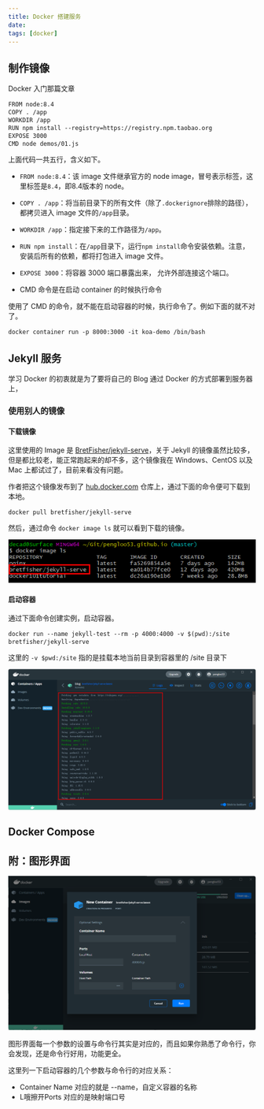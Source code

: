 ```yaml
---
title: Docker 搭建服务
date: 
tags: [docker]
---
```




## 制作镜像

Docker 入门那篇文章

```
FROM node:8.4
COPY . /app
WORKDIR /app
RUN npm install --registry=https://registry.npm.taobao.org
EXPOSE 3000
CMD node demos/01.js
```

上面代码一共五行，含义如下。

- `FROM node:8.4`：该 image 文件继承官方的 node image，冒号表示标签，这里标签是`8.4`，即8.4版本的 node。

- `COPY . /app`：将当前目录下的所有文件（除了`.dockerignore`排除的路径），都拷贝进入 image 文件的`/app`目录。

- `WORKDIR /app`：指定接下来的工作路径为`/app`。

- `RUN npm install`：在`/app`目录下，运行`npm install`命令安装依赖。注意，安装后所有的依赖，都将打包进入 image 文件。
- `EXPOSE 3000`：将容器 3000 端口暴露出来， 允许外部连接这个端口。

- CMD 命令是在启动 container 的时候执行命令



使用了 CMD 的命令，就不能在启动容器的时候，执行命令了。例如下面的就不对了。

```
docker container run -p 8000:3000 -it koa-demo /bin/bash
```



## Jekyll 服务

学习 Docker 的初衷就是为了要将自己的 Blog 通过 Docker 的方式部署到服务器上，



### 使用别人的镜像

#### 下载镜像

这里使用的 Image 是 [BretFisher/jekyll-serve](https://github.com/BretFisher/jekyll-serve)，关于 Jekyll 的镜像虽然比较多，但是都比较老，能正常跑起来的却不多，这个镜像我在 Windows、CentOS 以及 Mac 上都试过了，目前来看没有问题。

作者把这个镜像发布到了 [hub.docker.com](https://hub.docker.com/) 仓库上，通过下面的命令便可下载到本地。

```
docker pull bretfisher/jekyll-serve
```

然后，通过命令 `docker image ls` 就可以看到下载的镜像。

![](docker-1/image-20220428112044799.png)

#### 启动容器

通过下面命令创建实例，启动容器。

```
docker run --name jekyll-test --rm -p 4000:4000 -v $(pwd):/site bretfisher/jekyll-serve
```

这里的 `-v $pwd:/site`  指的是挂载本地当前目录到容器里的 /site 目录下

![](docker-1/image-20220428104609595.png)



## Docker Compose



## 附：图形界面

![](docker-1/image-20220428105542630.png)

图形界面每一个参数的设置与命令行其实是对应的，而且如果你熟悉了命令行，你会发现，还是命令行好用，功能更全。

这里列一下启动容器的几个参数与命令行的对应关系：

- Container Name 对应的就是 --name，自定义容器的名称
- L哦擦开Ports 对应的是映射端口号
